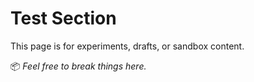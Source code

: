 # Test Section

This page is for experiments, drafts, or sandbox content.

📦 *Feel free to break things here.*
